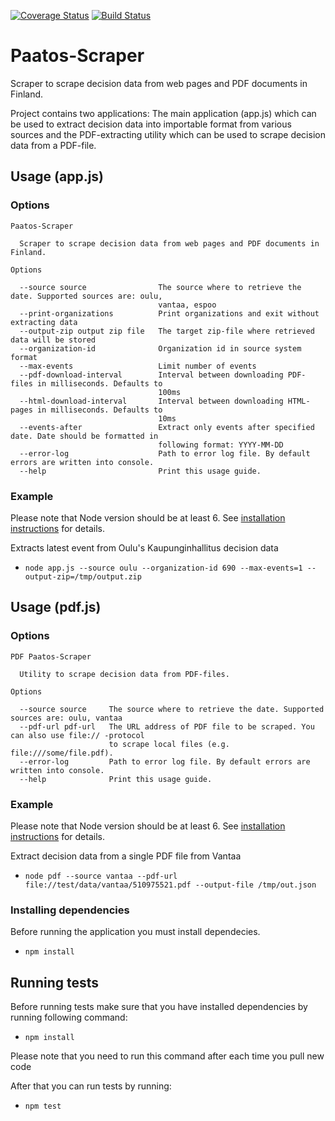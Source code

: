 [![Coverage Status](https://coveralls.io/repos/github/6aika/Paatos-Scraper/badge.svg?branch=master)](https://coveralls.io/github/6aika/Paatos-Scraper?branch=master)
[![Build Status](https://travis-ci.org/6aika/Paatos-Scraper.svg?branch=master)](https://travis-ci.org/6aika/Paatos-Scraper)
# Paatos-Scraper
Scraper to scrape decision data from web pages and PDF documents in Finland. 

Project contains two applications: The main application (app.js) which can be used to extract decision data into importable format from various sources and the PDF-extracting utility which can be used to scrape decision data from a PDF-file.

## Usage (app.js)

### Options

    Paatos-Scraper

      Scraper to scrape decision data from web pages and PDF documents in Finland. 

    Options

      --source source                The source where to retrieve the date. Supported sources are: oulu,   
                                     vantaa, espoo                                                         
      --print-organizations          Print organizations and exit without extracting data                  
      --output-zip output zip file   The target zip-file where retrieved data will be stored               
      --organization-id              Organization id in source system format                               
      --max-events                   Limit number of events                                                
      --pdf-download-interval        Interval between downloading PDF-files in milliseconds. Defaults to   
                                     100ms                                                                 
      --html-download-interval       Interval between downloading HTML-pages in milliseconds. Defaults to  
                                     10ms                                                                  
      --events-after                 Extract only events after specified date. Date should be formatted in 
                                     following format: YYYY-MM-DD                                          
      --error-log                    Path to error log file. By default errors are written into console.   
      --help                         Print this usage guide. 
      
### Example
Please note that Node version should be at least 6. See [installation instructions](https://nodejs.org/en/download/package-manager/) for details.

Extracts latest event from Oulu's Kaupunginhallitus decision data

- `node app.js --source oulu --organization-id 690 --max-events=1 --output-zip=/tmp/output.zip`
      
## Usage (pdf.js)

### Options
      
    PDF Paatos-Scraper
    
      Utility to scrape decision data from PDF-files. 
    
    Options
    
      --source source     The source where to retrieve the date. Supported sources are: oulu, vantaa    
      --pdf-url pdf-url   The URL address of PDF file to be scraped. You can also use file:// -protocol 
                          to scrape local files (e.g. file:///some/file.pdf).                           
      --error-log         Path to error log file. By default errors are written into console.           
      --help              Print this usage guide.
      
### Example
Please note that Node version should be at least 6. See [installation instructions](https://nodejs.org/en/download/package-manager/) for details.

Extract decision data from a single PDF file from Vantaa    

- `node pdf --source vantaa --pdf-url file://test/data/vantaa/510975521.pdf --output-file /tmp/out.json`

### Installing dependencies

Before running the application you must install dependecies.

- `npm install`

## Running tests

Before running tests make sure that you have installed dependencies by running following command:

- `npm install`

Please note that you need to run this command after each time you pull new code

After that you can run tests by running:

- `npm test`
